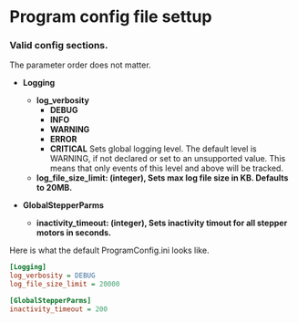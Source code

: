 # Program config file settup

### Valid config sections.
The parameter order does not matter.
* **Logging**
    * **log_verbosity**
        * **DEBUG**
        * **INFO**
        * **WARNING**
        * **ERROR**
        * **CRITICAL**
        Sets global logging level. The default level is WARNING,
            if not declared or set to an unsupported value.
            This means that only events of this level and above will be tracked.
    * **log_file_size_limit: (integer), Sets max log file size in KB. Defaults to 20MB.**

* **GlobalStepperParms**
    * **inactivity_timeout: (integer), Sets inactivity timout for all stepper motors in seconds.**

Here is what the default ProgramConfig.ini looks like.
```ini
[Logging]
log_verbosity = DEBUG
log_file_size_limit = 20000

[GlobalStepperParms]
inactivity_timeout = 200
```